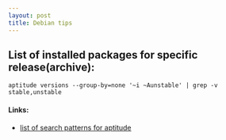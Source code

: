 ```yaml
---
layout: post
title: Debian tips
---
```

List of installed packages for specific release(archive):
---------------------------------------------------------

    aptitude versions --group-by=none '~i ~Aunstable' | grep -v stable,unstable

#### Links:

* [list of search patterns for aptitude](http://algebraicthunk.net/~dburrows/projects/aptitude/doc/en/ch02s03s05.html#tableSearchTermQuickGuide)
